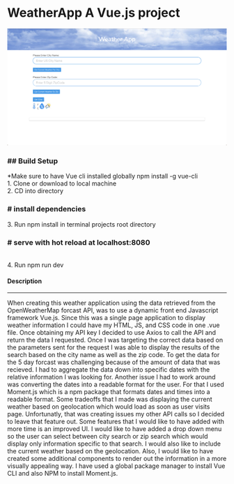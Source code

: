 # WeatherApp A Vue.js project

<a href="https://khalidh82.github.io/WeatherApp/"></img><img src="./src/static/images/Screenshot.png"></a>



<h3>## Build Setup</h3>
*Make sure to have Vue cli installed globally npm install -g vue-cli<br>
1. Clone or download to local machine<br>
2. CD into directory<br>
<h3># install dependencies</h3>
3. Run npm install in terminal projects root directory<br>
<h3># serve with hot reload at localhost:8080</h3><br>
4. Run npm run dev

<h4>Description</h4>
<hr>
<p>When creating this weather application using the data retrieved from the OpenWeatherMap forcast API, was to use a dynamic front end Javascript framework Vue.js. Since this was a single page application to display weather information I could have my HTML, JS, and CSS code in one .vue file. Once obtaining my API key I decided to use Axios to call the API and return the data I requested. Once I was targeting the correct data based on the parameters sent for the request I was able to display the results of the search based on the city name as well as the zip code. To get the data for the 5 day forcast was challenging because of the amount of data that was recieved. I had to aggregate the data down into specific dates with the relative information I was looking for. Another issue I had to work around was converting the dates into a readable format for the user. For that I used Moment.js which is a npm package that formats dates and times into a readable format. Some tradeoffs that I made was displaying the current weather based on geolocation which would load as soon as user visits page. Unfortunatly, that was creating issues my other API calls so I decided to leave that feature out. Some features that I would like to have added with more time is an improved UI. I would like to have added a drop down menu so the user can select between city search or zip search which would display only information specific to that search. I would also like to include the current weather based on the geolocation. Also, I would like to have created some additional components to render out the information in a more visually appealing way. I have used a global package manager to install Vue CLI and also NPM to install Moment.js.</p>

